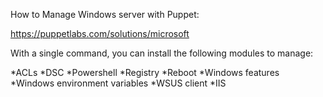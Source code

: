 

How to Manage Windows server with Puppet:

https://puppetlabs.com/solutions/microsoft


With a single command, you can install the following modules to manage:

*ACLs
*DSC
*Powershell
*Registry
*Reboot
*Windows features
*Windows environment variables
*WSUS client
*IIS
